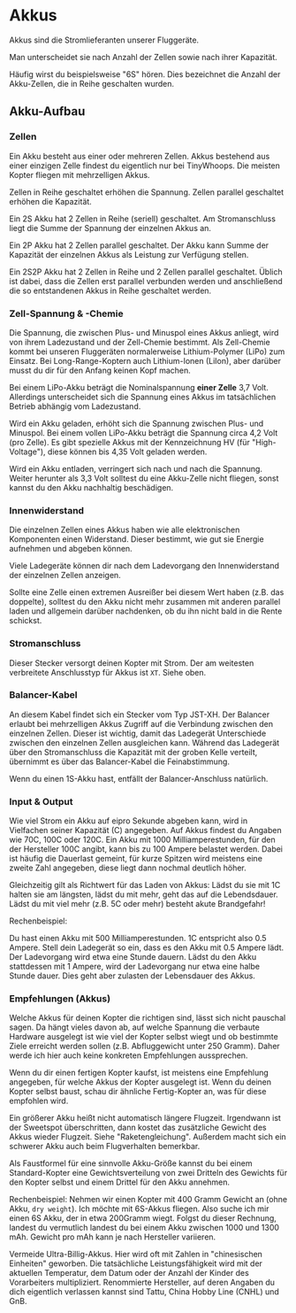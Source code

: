# Akkus

Akkus sind die Stromlieferanten unserer Fluggeräte.

Man unterscheidet sie nach Anzahl der Zellen sowie nach ihrer Kapazität.

Häufig wirst du beispielsweise "6S" hören. Dies bezeichnet die Anzahl der Akku-Zellen, die in Reihe geschalten wurden.

## Akku-Aufbau

### Zellen

Ein Akku besteht aus einer oder mehreren Zellen. Akkus bestehend aus einer einzigen Zelle findest du eigentlich nur bei TinyWhoops. Die meisten Kopter fliegen mit mehrzelligen Akkus.

Zellen in Reihe geschaltet erhöhen die Spannung. Zellen parallel geschaltet erhöhen die Kapazität.

Ein 2S Akku hat 2 Zellen in Reihe (seriell) geschaltet. Am Stromanschluss liegt die Summe der Spannung der einzelnen Akkus an.

Ein 2P Akku hat 2 Zellen parallel geschaltet. Der Akku kann Summe der Kapazität der einzelnen Akkus als Leistung zur Verfügung stellen.

Ein 2S2P Akku hat 2 Zellen in Reihe und 2 Zellen parallel geschaltet. Üblich ist dabei, dass die Zellen erst parallel verbunden werden und anschließend die so entstandenen Akkus in Reihe geschaltet werden.

### Zell-Spannung & -Chemie

Die Spannung, die zwischen Plus- und Minuspol eines Akkus anliegt, wird von ihrem Ladezustand und der Zell-Chemie bestimmt. Als Zell-Chemie kommt bei unseren Fluggeräten normalerweise Lithium-Polymer (LiPo) zum Einsatz. Bei Long-Range-Koptern auch Lithium-Ionen (LiIon), aber darüber musst du dir für den Anfang keinen Kopf machen.

Bei einem LiPo-Akku beträgt die Nominalspannung **einer Zelle** 3,7 Volt. Allerdings unterscheidet sich die Spannung eines Akkus im tatsächlichen Betrieb abhängig vom Ladezustand.

Wird ein Akku geladen, erhöht sich die Spannung zwischen Plus- und Minuspol. Bei einem vollen LiPo-Akku beträgt die Spannung circa 4,2 Volt (pro Zelle). Es gibt spezielle Akkus mit der Kennzeichnung HV (für "High-Voltage"), diese können bis 4,35 Volt geladen werden.

Wird ein Akku entladen, verringert sich nach und nach die Spannung. Weiter herunter als 3,3 Volt solltest du eine Akku-Zelle nicht fliegen, sonst kannst du den Akku nachhaltig beschädigen.

### Innenwiderstand

Die einzelnen Zellen eines Akkus haben wie alle elektronischen Komponenten einen Widerstand. Dieser bestimmt, wie gut sie Energie aufnehmen und abgeben können.

Viele Ladegeräte können dir nach dem Ladevorgang den Innenwiderstand der einzelnen Zellen anzeigen.

Sollte eine Zelle einen extremen Ausreißer bei diesem Wert haben (z.B. das doppelte), solltest du den Akku nicht mehr zusammen mit anderen parallel laden und allgemein darüber nachdenken, ob du ihn nicht bald in die Rente schickst.

### Stromanschluss

Dieser Stecker versorgt deinen Kopter mit Strom. Der am weitesten verbreitete Anschlusstyp für Akkus ist `XT`. Siehe oben.

### Balancer-Kabel

An diesem Kabel findet sich ein Stecker vom Typ JST-XH. Der Balancer erlaubt bei mehrzelligen Akkus Zugriff auf die Verbindung zwischen den einzelnen Zellen. Dieser ist wichtig, damit das Ladegerät Unterschiede zwischen den einzelnen Zellen ausgleichen kann. Während das Ladegerät über den Stromanschluss die Kapazität mit der groben Kelle verteilt, übernimmt es über das Balancer-Kabel die Feinabstimmung.

Wenn du einen 1S-Akku hast, entfällt der Balancer-Anschluss natürlich.

### Input & Output

Wie viel Strom ein Akku auf eipro Sekunde abgeben kann, wird in Vielfachen seiner Kapazität (C) angegeben. Auf Akkus findest du Angaben wie 70C, 100C oder 120C. Ein Akku mit 1000 Milliamperestunden, für den der Hersteller 100C angibt, kann bis zu 100 Ampere belastet werden. Dabei ist häufig die Dauerlast gemeint, für kurze Spitzen wird meistens eine zweite Zahl angegeben, diese liegt dann nochmal deutlich höher.

Gleichzeitig gilt als Richtwert für das Laden von Akkus: Lädst du sie mit 1C halten sie am längsten, lädst du mit mehr, geht das auf die Lebendsdauer. Lädst du mit viel mehr (z.B. 5C oder mehr) besteht akute Brandgefahr!

Rechenbeispiel:

Du hast einen Akku mit 500 Milliamperestunden. 1C entspricht also 0.5 Ampere. Stell dein Ladegerät so ein, dass es den Akku mit 0.5 Ampere lädt. Der Ladevorgang wird etwa eine Stunde dauern. Lädst du den Akku stattdessen mit 1 Ampere, wird der Ladevorgang nur etwa eine halbe Stunde dauer. Dies geht aber zulasten der Lebensdauer des Akkus.

### Empfehlungen (Akkus)

Welche Akkus für deinen Kopter die richtigen sind, lässt sich nicht pauschal sagen. Da hängt vieles davon ab, auf welche Spannung die verbaute Hardware ausgelegt ist wie viel der Kopter selbst wiegt und ob bestimmte Ziele erreicht werden sollen (z.B. Abfluggewicht unter 250 Gramm). Daher werde ich hier auch keine konkreten Empfehlungen aussprechen.

Wenn du dir einen fertigen Kopter kaufst, ist meistens eine Empfehlung angegeben, für welche Akkus der Kopter ausgelegt ist. Wenn du deinen Kopter selbst baust, schau dir ähnliche Fertig-Kopter an, was für diese empfohlen wird.

Ein größerer Akku heißt nicht automatisch längere Flugzeit. Irgendwann ist der Sweetspot überschritten, dann kostet das zusätzliche Gewicht des Akkus wieder Flugzeit. Siehe "Raketengleichung". Außerdem macht sich ein schwerer Akku auch beim Flugverhalten bemerkbar.

Als Faustformel für eine sinnvolle Akku-Größe kannst du bei einem Standard-Kopter eine Gewichtsverteilung von zwei Dritteln des Gewichts für den Kopter selbst und einem Drittel für den Akku annehmen.

Rechenbeispiel:
Nehmen wir einen Kopter mit 400 Gramm Gewicht an (ohne Akku, `dry weight`). Ich möchte mit 6S-Akkus fliegen. Also suche ich mir einen 6S Akku, der in etwa 200Gramm wiegt. Folgst du dieser Rechnung, landest du vermutlich landest du bei einem Akku zwischen 1000 und 1300 mAh. Gewicht pro mAh kann je nach Hersteller variieren.

Vermeide Ultra-Billig-Akkus. Hier wird oft mit Zahlen in "chinesischen Einheiten" geworben. Die tatsächliche Leistungsfähigkeit wird mit der aktuellen Temperatur, dem Datum oder der Anzahl der Kinder des Vorarbeiters multipliziert. Renommierte Hersteller, auf deren Angaben du dich eigentlich verlassen kannst sind Tattu, China Hobby Line (CNHL) und GnB.
